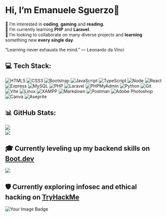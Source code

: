 # Hi, I’m Emanuele Sguerzo👋
👀 I’m interested in **coding**, **gaming** and **reading**.<br>
🌱 I’m currently learning **PHP** and **Laravel**.<br>
💞️ I’m looking to collaborate on many diverse projects and **learning** something new **every single day**.

“Learning never exhausts the mind.”
— Leonardo da Vinci

## 💻 Tech Stack:
![HTML5](https://img.shields.io/badge/html5-%23E34F26.svg?style=for-the-badge&logo=html5&logoColor=white) ![CSS3](https://img.shields.io/badge/css3-%231572B6.svg?style=for-the-badge&logo=css3&logoColor=white) ![Bootstrap](https://img.shields.io/badge/bootstrap-%238511FA.svg?style=for-the-badge&logo=bootstrap&logoColor=white) ![JavaScript](https://img.shields.io/badge/javascript-%23323330.svg?style=for-the-badge&logo=javascript&logoColor=%23F7DF1E) ![TypeScript](https://img.shields.io/badge/TypeScript-007ACC?style=for-the-badge&logo=typescript&logoColor=white) ![Node](https://img.shields.io/badge/Node%20js-339933?style=for-the-badge&logo=nodedotjs&logoColor=white) ![React](https://img.shields.io/badge/react-%2320232a.svg?style=for-the-badge&logo=react&logoColor=%2361DAFB) ![Express](https://img.shields.io/badge/Express%20js-000000?style=for-the-badge&logo=express&logoColor=white) ![MySQL](https://img.shields.io/badge/mysql-4479A1.svg?style=for-the-badge&logo=mysql&logoColor=white) ![PHP](https://img.shields.io/badge/php-%23777BB4.svg?style=for-the-badge&logo=php&logoColor=white) ![Laravel](https://img.shields.io/badge/laravel-%23FF2D20.svg?style=for-the-badge&logo=laravel&logoColor=white) ![PHPMyAdmin](https://img.shields.io/badge/phpmyadmin-6C78AF?style=for-the-badge&logo=phpmyadmin&logoColor=white) ![Python](https://img.shields.io/badge/Python-FFD43B?style=for-the-badge&logo=python&logoColor=blue) ![Git](https://img.shields.io/badge/git-%23F05033.svg?style=for-the-badge&logo=git&logoColor=white) ![Vite](https://img.shields.io/badge/Vite-B73BFE?style=for-the-badge&logo=vite&logoColor=FFD62E) ![Linux](https://img.shields.io/badge/Linux-FCC624?style=for-the-badge&logo=linux&logoColor=black) ![XAMPP](https://img.shields.io/badge/Xampp-F37623?style=for-the-badge&logo=xampp&logoColor=white) ![Markdown](https://img.shields.io/badge/markdown-%23000000.svg?style=for-the-badge&logo=markdown&logoColor=white) ![Postman](https://img.shields.io/badge/Postman-FF6C37?style=for-the-badge&logo=Postman&logoColor=white)  ![Adobe Photoshop](https://img.shields.io/badge/adobe%20photoshop-%2331A8FF.svg?style=for-the-badge&logo=adobe%20photoshop&logoColor=white) ![Canva](https://img.shields.io/badge/Canva-%2300C4CC.svg?style=for-the-badge&logo=Canva&logoColor=white) ![Aseprite](https://img.shields.io/badge/Aseprite-FFFFFF?style=for-the-badge&logo=Aseprite&logoColor=#7D929E)

## 📊 GitHub Stats:
![](https://nirzak-streak-stats.vercel.app/?user=emanuelesguerzo&theme=vision-friendly-dark&hide_border=false)<br/>
![](https://github-readme-stats.vercel.app/api/top-langs/?username=emanuelesguerzo&theme=vision-friendly-dark&hide_border=false&include_all_commits=false&count_private=false&layout=compact)

## 🎓 Currently leveling up my backend skills on [Boot.dev](https://www.boot.dev/u/vhale)
<p align="left">
  <img src="https://api.boot.dev/v1/users/public/3190acbc-01f6-4ac8-9bdd-89b25c395408/thumbnail" >
</p>

## 🛡️ Currently exploring infosec and ethical hacking on [TryHackMe](https://tryhackme.com/p/Vhale)
<img src="https://tryhackme-badges.s3.amazonaws.com/Vhale.png" alt="Your Image Badge" />
<!---
SoldirVhale/SoldirVhale is a ✨ special ✨ repository because its `README.md` (this file) appears on your GitHub profile.
You can click the Preview link to take a look at your changes.
--->
